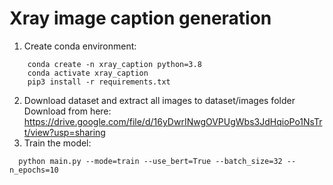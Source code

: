 # Xray image caption generation

1. Create conda environment:
```
    conda create -n xray_caption python=3.8
    conda activate xray_caption
    pip3 install -r requirements.txt
```
2. Download dataset and extract all images to dataset/images folder
  Download from here: https://drive.google.com/file/d/16yDwrINwgOVPUgWbs3JdHqioPo1NsTrt/view?usp=sharing
3. Train the model:
```
  python main.py --mode=train --use_bert=True --batch_size=32 --n_epochs=10
```
